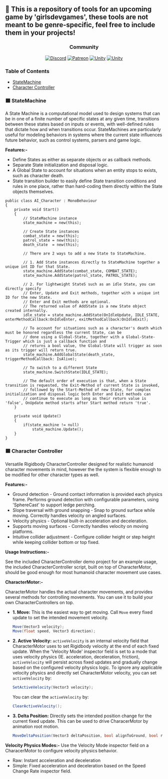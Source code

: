 ## 👾 This is a repository of tools for an upcoming game by 'girlsdevgames', these tools are not meant to be genre-specific, feel free to include them in your projects!
 
<h3 align="center">Community</h3>

<p align="center">
<a href='https://discord.gg/WZ3GZCvVtg' target="_blank"><img alt='Discord' src='https://img.shields.io/badge/Discord-5865F2?style=plastic&logo=discord&logoColor=white'/></a>
<a href='https://github.com/CodeCreatePlay/ExpressEngine' target="_blank"><img alt='Patreon' src='https://img.shields.io/badge/Patreon-F96854?style=plastic&logo=patreon&logoColor=white'/></a>
<a href='https://github.com/CodeCreatePlay/ExpressEngine' target="_blank"><img alt='Unity' src='https://img.shields.io/badge/Reddit-FF4500?style=plastic&logo=reddit&logoColor=white'/></a>
<a href='https://github.com/CodeCreatePlay/ExpressEngine' target="_blank"><img alt='Unity' src='https://img.shields.io/badge/YouTube-FF0000?style=plastic&logo=youtube&logoColor=white'/></a>
</p>

### Table of Contents
- [StateMachine](https://github.com/CodeCreatePlay/ExpressEngine)
- [Character Controller](https://github.com/CodeCreatePlay/ExpressEngine)

### 🟦 StateMachine
A State Machine is a computational model used to design systems that can be in one of a finite number of specific states at any given time, transitions between these states based on inputs or events, with well-defined rules that dictate how and when transitions occur. StateMachines are particularly useful for modeling behaviors in systems where the current state influences future behavior, such as control systems, parsers and game logic.

**Features:-**
- Define States as either as separate objects or as callback methods.
- Separate State initialization and disposal logic.
- A Global State to account for situations when an entity stops to exists, such as character death.
- State transition builder to easily define State transition conditions and rules in one place, rather than hard-coding them directly within the State objects themselves.

```
public class AI_Character : MonoBehaviour
{
    private void Start()
    {
        // StateMachine instance
        state_machine = new(this);

        // Create State instances
        combat_state = new(this);
        patrol_state = new(this);
        death_state  = new(this);

        // There are 2 ways to add a new State to StateMachine.

        // 1. Add State instances directly to StateMachine together a unique int ID for that State.
        state_machine.AddState(combat_state, COMBAT_STATE);
        state_machine.AddState(patrol_state, PATROL_STATE);

        // 2. For lightweight StateS such as an idle State, you can directly specify
        // Enter, Update and Exit methods, together with a unique int ID for the new State. 
        // Enter and Exit methods are optional.
        // The returned value of AddState is a new State object created internally.
        idle_state = state_machine.AddState(OnIdleUpdate, IDLE_STATE, enterMethodCallback:OnIdleEnter, exitMethodCallback:OnIdleExit);

        // To account for situations such as a character's death which must be honored regardless the current State, can be
        // done using a Global-State, together with a Global-State-Trigger which is just a callback function and
        // returns a bool value, the Global-State will trigger as soon as its trigger will return true.
        state_machine.AddGlobalState(death_state, triggerMethodCallback: IsAlive);

        // To switch to a different State 
        state_machine.SwitchState(IDLE_STATE);
		
        // The default order of execution is that, when a State transition is requested, the Exit-Method of current State is invoked,
        // followed by the Start-Method of new State, for complex initialization and disposal logic both Enter and Exit methods can
        // continue to execute as long as their return value is 'false', OnUpdate method starts after Start method return 'true'.
    }

    private void Update()
    {
        if(state_machine != null)
            state_machine.Update();
    }
}
```



### 🟦 Character Controller

Versatile Rigidbody CharacterController designed for realistic humanoid character movements in mind, however the the system is flexible enough to be modified for other character types as well.

**Features:-**
- Ground detection - Ground contact information is provided each physics frame. Performs ground detection with configurable parameters, using 'SphereCast' to support ledge perching.  
- Slope traversal with ground snapping - Snap to ground surface while moving. Correctly handles velocity on angled surfaces.  
- Velocity physics - Optional built-in acceleration and deceleration.  
- Supports moving surfaces - Correctly handles velocity on moving platforms.  
- Intuitive collider adjustment - Configure collider height or step height while keeping collider bottom or top fixed.

**Usage Instructions:-**

See the included CharacterController demo project for an example usage, the included CharacterController script, built on top of CharacterMotor, should be good enough for most humanoid character movement use cases.

**CharacterMotor:-**

CharacterMotor handles the actual character movements, and provides several methods for controlling movements. You can use it to build your own CharacterControllers on top.

- **1. Move:** This is the easiest way to get moving. Call `Move` every fixed update to set the intended movement velocity.

	```csharp
	Move(Vector3 velocity);
	Move(float speed, Vector3 direction);
	```

- **2. Active Velocity:**
`activeVelocity` is an internal velocity field that CharacterMotor uses to set Rigidbody velocity at the end of each fixed update. When the 'Velocity Mode' inspector field is set to a mode that uses velocity physics (IE. acceleration, deceleration, friction), `activeVelocity` will persist across fixed updates and gradually change based on the configured velocity physics logic.
To ignore any applicable velocity physics and directly set CharacterMotor velocity, you can set `activeVelocity` by:

	```csharp
	SetActiveVelocity(Vector3 velocity);
	```

  You can clear the `activeVelocity` by:

	```csharp
	ClearActiveVelocity();
	```

- **3. Delta Position:** Directly sets the intended position change for the current fixed update. This can be used to drive CharacerMotor by animation root motion.

	```csharp
	MoveDeltaPosition(Vector3 deltaPosition, bool alignToGround, bool restrictToGround)
	```

**Velocity Physics Modes:-**
Use the Velocity Mode inspector field on a CharacerMotor to configure velocity physics behavior.
- Raw: Instant acceleration and deceleration
- Simple: Fixed acceleration and deceleration based on the Speed Change Rate inspector field.
